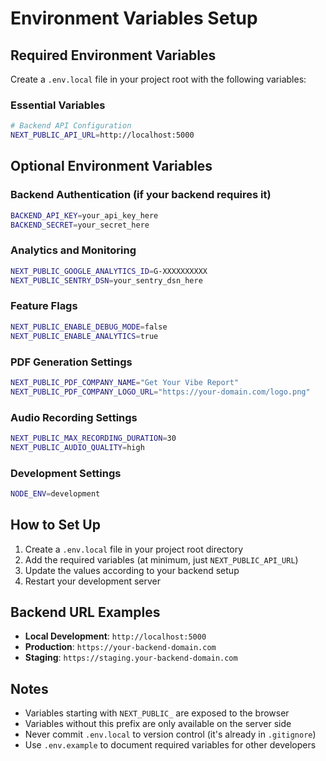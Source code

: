 # Environment Variables Setup

## Required Environment Variables

Create a `.env.local` file in your project root with the following variables:

### Essential Variables

```bash
# Backend API Configuration
NEXT_PUBLIC_API_URL=http://localhost:5000
```

## Optional Environment Variables

### Backend Authentication (if your backend requires it)
```bash
BACKEND_API_KEY=your_api_key_here
BACKEND_SECRET=your_secret_here
```

### Analytics and Monitoring
```bash
NEXT_PUBLIC_GOOGLE_ANALYTICS_ID=G-XXXXXXXXXX
NEXT_PUBLIC_SENTRY_DSN=your_sentry_dsn_here
```

### Feature Flags
```bash
NEXT_PUBLIC_ENABLE_DEBUG_MODE=false
NEXT_PUBLIC_ENABLE_ANALYTICS=true
```

### PDF Generation Settings
```bash
NEXT_PUBLIC_PDF_COMPANY_NAME="Get Your Vibe Report"
NEXT_PUBLIC_PDF_COMPANY_LOGO_URL="https://your-domain.com/logo.png"
```

### Audio Recording Settings
```bash
NEXT_PUBLIC_MAX_RECORDING_DURATION=30
NEXT_PUBLIC_AUDIO_QUALITY=high
```

### Development Settings
```bash
NODE_ENV=development
```

## How to Set Up

1. Create a `.env.local` file in your project root directory
2. Add the required variables (at minimum, just `NEXT_PUBLIC_API_URL`)
3. Update the values according to your backend setup
4. Restart your development server

## Backend URL Examples

- **Local Development**: `http://localhost:5000`
- **Production**: `https://your-backend-domain.com`
- **Staging**: `https://staging.your-backend-domain.com`

## Notes

- Variables starting with `NEXT_PUBLIC_` are exposed to the browser
- Variables without this prefix are only available on the server side
- Never commit `.env.local` to version control (it's already in `.gitignore`)
- Use `.env.example` to document required variables for other developers

